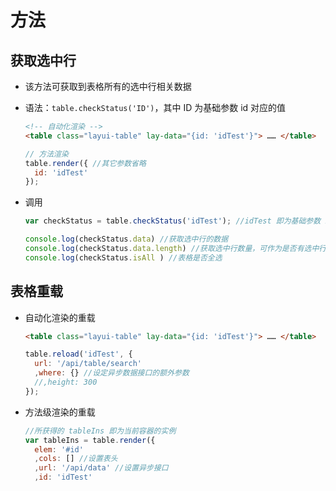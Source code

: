 # 方法

## 获取选中行

  - 该方法可获取到表格所有的选中行相关数据

  - 语法：`table.checkStatus('ID')`，其中 ID 为基础参数 id 对应的值

    ```html
    <!-- 自动化渲染 -->
    <table class="layui-table" lay-data="{id: 'idTest'}"> …… </table>
    ```

    ```javascript
    // 方法渲染
    table.render({ //其它参数省略
      id: 'idTest'
    });
    ```

  - 调用

    ```javascript
    var checkStatus = table.checkStatus('idTest'); //idTest 即为基础参数 id 对应的值

    console.log(checkStatus.data) //获取选中行的数据
    console.log(checkStatus.data.length) //获取选中行数量，可作为是否有选中行的条件
    console.log(checkStatus.isAll ) //表格是否全选
    ```

## 表格重载

  - 自动化渲染的重载

    ```html
    <table class="layui-table" lay-data="{id: 'idTest'}"> …… </table>
    ```

    ```javascript
    table.reload('idTest', {
      url: '/api/table/search'
      ,where: {} //设定异步数据接口的额外参数
      //,height: 300
    });
    ```

  - 方法级渲染的重载

    ```javascript
    //所获得的 tableIns 即为当前容器的实例
    var tableIns = table.render({
      elem: '#id'
      ,cols: [] //设置表头
      ,url: '/api/data' //设置异步接口
      ,id: 'idTest'
    ```
